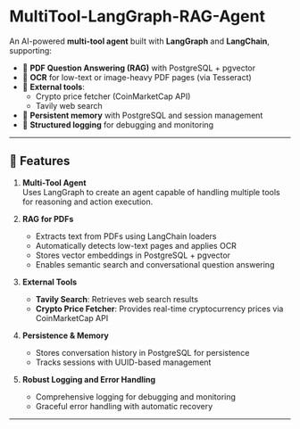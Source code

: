 # MultiTool-LangGraph-RAG-Agent

An AI-powered **multi-tool agent** built with **LangGraph** and **LangChain**, supporting:

- 🔹 **PDF Question Answering (RAG)** with PostgreSQL + pgvector  
- 🔹 **OCR** for low-text or image-heavy PDF pages (via Tesseract)  
- 🔹 **External tools**:  
  - Crypto price fetcher (CoinMarketCap API)  
  - Tavily web search  
- 🔹 **Persistent memory** with PostgreSQL and session management  
- 🔹 **Structured logging** for debugging and monitoring  

---

## 📌 Features

1. **Multi-Tool Agent**  
   Uses LangGraph to create an agent capable of handling multiple tools for reasoning and action execution.

2. **RAG for PDFs**  
   - Extracts text from PDFs using LangChain loaders  
   - Automatically detects low-text pages and applies OCR  
   - Stores vector embeddings in PostgreSQL + pgvector  
   - Enables semantic search and conversational question answering

3. **External Tools**  
   - **Tavily Search**: Retrieves web search results  
   - **Crypto Price Fetcher**: Provides real-time cryptocurrency prices via CoinMarketCap API  

4. **Persistence & Memory**  
   - Stores conversation history in PostgreSQL for persistence  
   - Tracks sessions with UUID-based management  

5. **Robust Logging and Error Handling**  
   - Comprehensive logging for debugging and monitoring  
   - Graceful error handling with automatic recovery  

---
